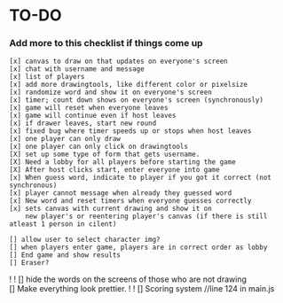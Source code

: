 # TO-DO
### Add more to this checklist if things come up
    [x] canvas to draw on that updates on everyone's screen
    [x] chat with username and message
    [x] list of players 
    [x] add more drawingtools, like different color or pixelsize
    [x] randomize word and show it on everyone's screen
    [x] timer; count down shows on everyone's screen (synchronously)
    [x] game will reset when everyone leaves
    [x] game will continue even if host leaves
    [x] if drawer leaves, start new round
    [x] fixed bug where timer speeds up or stops when host leaves
    [x] one player can only draw
    [x] one player can only click on drawingtools
    [X] set up some type of form that gets username. 
    [X] Need a lobby for all players before starting the game
    [X] After host clicks start, enter everyone into game
    [x] When guess word, indicate to player if you got it correct (not synchronous)
    [x] player cannot message when already they guessed word
    [x] New word and reset timers when everyone guesses correctly
    [x] sets canvas with current drawing and show it on 
        new player's or reentering player's canvas (if there is still atleast 1 person in cilent)

    [] allow user to select character img?
    [] when players enter game, players are in correct order as lobby
    [] End game and show results
    [] Eraser?
! ! [] hide the words on the screens of those who are not drawing  
    [] Make everything look prettier.
! ! [] Scoring system //line 124 in main.js